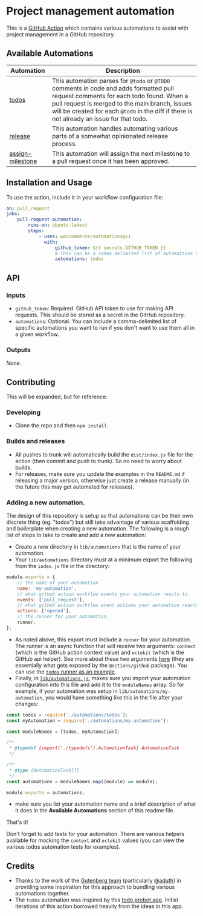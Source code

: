 # Project management automation

This is a [GitHub Action](https://help.github.com/en/categories/automating-your-workflow-with-github-actions) which contains various automations to assist with project management in a GitHub repository.

## Available Automations

| Automation                                                       | Description                                                                                                                                                                                                                                                                        |
| ---------------------------------------------------------------- | ---------------------------------------------------------------------------------------------------------------------------------------------------------------------------------------------------------------------------------------------------------------------------------- |
| [todos](./lib/automations/todos/README.md)                       | This automation parses for `@todo` or `@TODO` comments in code and adds formatted pull request comments for each todo found. When a pull request is merged to the main branch, issues will be created for each `@todo` in the diff if there is not already an issue for that todo. |
| [release](./lib/automations/release/README.md)                   | This automation handles automating various parts of a somewhat opinionated release process.                                                                                                                                                                                        |
| [assign-milestone](./lib/automations/assign-milestone/README.md) | This automation will assign the next milestone to a pull request once it has been approved.                                                                                                                                                                                        |

## Installation and Usage

To use the action, include it in your workflow configuration file:

```yaml
on: pull_request
jobs:
    pull-request-automation:
        runs-on: ubuntu-latest
        steps:
            - uses: woocommerce/automations@v1
              with:
                  github_token: ${{ secrets.GITHUB_TOKEN }}
                  # This can be a comma delimited list of automations to run, in this case we're just executing todos
                  automations: todos
```

## API

### Inputs

-   `github_token`: Required. GitHub API token to use for making API requests. This should be stored as a secret in the GitHub repository.
-   `automations`: Optional. You can include a comma-delimited list of specific automations you want to run if you don't want to use them all in a given workflow.

### Outputs

_None._

## Contributing

This will be expanded, but for reference:

### Developing

-   Clone the repo and then `npm install`.

### Builds and releases

-   All pushes to trunk will automatically build the `dist/index.js` file for the action (then commit and push to trunk). So no need to worry about builds.
-   For releases, make sure you update the examples in the `README.md` if releasing a major version, otherwise just create a release manually (in the future this may get automated for releases).

### Adding a new automation.

The design of this repository is setup so that automations can be their own discrete thing (eg. "todos") but still take advantage of various scaffolding and boilerplate when creating a new automation. The following is a rough list of steps to take to create and add a new automation:

-   Create a new directory in `lib/automations` that is the name of your automation.
-   Your `lib/automations` directory must at a minimum export the following from the `index.js` file in the directory:

```js
module.exports = {
	// the name of your automation
	name: 'my-automation',
	// what github action workflow events your automation reacts to.
	events: ['pull_request'],
	// what github action workflow event actions your automation reacts to.
	actions: ['opened'],
	// the runner for your automation.
	runner,
};
```

-   As noted above, this export must include a `runner` for your automation. The runner is an async function that will receive two arguments: `context` (which is the GitHub action context value) and `octokit` (which is the GitHub api helper). See more about these two arguments [here](https://github.com/actions/toolkit/tree/trunk/packages/github) (they are essentially what gets exposed by the `@actions/github` package). You can use the [`todos` runner as an example](https://github.com/woocommerce/automations/blob/trunk/lib/automations/todos/runner.js).
-   Finally, in [`lib/automations.js`](https://github.com/woocommerce/automations/automations/blob/trunk/lib/automations.js), makes sure you import your automation configuration into this file and add it to the `moduleNames` array. So for example, if your automation was setup in `lib/automations/my-automation`, you would have something like this in the file after your changes:

```js
const todos = require('./automations/todos');
const myAutomation = require('./automations/my-automation');

const moduleNames = [todos, myAutomation];

/**
 * @typedef {import('./typedefs').AutomationTask} AutomationTask
 */

/**
 * @type {AutomationTask[]}
 */
const automations = moduleNames.map((module) => module);

module.exports = automations;
```

-   make sure you list your automation name and a brief description of what it does in the **Available Automations** section of this readme file.

That's it!

Don't forget to add tests for your automation. There are various helpers available for mocking the `context` and `octokit` values (you can view the various todos automation tests for examples).

## Credits

-   Thanks to the work of the [Gutenberg team](https://github.com/wordpress/gutenberg) (particularly [@aduth](https://github.com/aduth)) in providing some inspiration for this approach to bundling various automations together.
-   The `todos` automation was inspired by this [todo probot app](https://github.com/JasonEtco/todo). Initial iterations of this action borrowed heavily from the ideas in this app.
